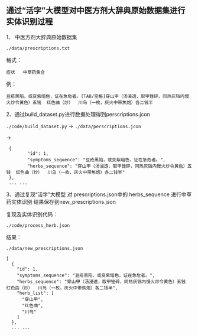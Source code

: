 ## 通过“活字”大模型对中医方剂大辞典原始数据集进行实体识别过程

1、 中医方剂大辞典原始数据集

`./data/prescriptions.txt`

格式：

`症状   中草药集合`

例：

`豆疮黑陷，或变紫暗色，证在急危者。[TAB/空格]穿山甲（汤浸透，取甲锉碎，同热灰铛内慢火炒令黄色）五钱  红色曲（炒）  川乌（一枚，灰火中带焦炮）各二钱半
`

2、通过build_dataset.py进行数据处理得到perscriptions.jcon

`./code/build_dataset.py` -> `./data/perscriptions.jcon`

-> 

```
 {
        "id": 1,
        "symptoms_sequence": "豆疮黑陷，或变紫暗色，证在急危者。",
        "herbs_sequence": "穿山甲（汤浸透，取甲锉碎，同热灰铛内慢火炒令黄色）五钱  红色曲（炒）  川乌（一枚，灰火中带焦炮）各二钱半"
 },
 ... ...
```

3、通过复现“活字”大模型 对 prescriptions.json中的 herbs_sequence 进行中草药实体识别 结果保存到new_prescriptions.json

复现及实体识别代码：

`./code/process_herb.json`

结果：

`./data/new_prescriptions.json`

```
[
  {
    "id": 1,
    "symptoms_sequence": "豆疮黑陷，或变紫暗色，证在急危者。",
    "herbs_sequence": "穿山甲（汤浸透，取甲锉碎，同热灰铛内慢火炒令黄色）五钱  红色曲（炒）  川乌（一枚，灰火中带焦炮）各二钱半",
    "herb_list": [
      "穿山甲",
      "红色曲",
      "川乌"
    ]
  },
  ... ...
```

